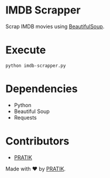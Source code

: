 # IMDB Scrapper
Scrap IMDB movies using [BeautifulSoup](https://www.crummy.com/software/BeautifulSoup/bs4/doc/).

# Execute
`python imdb-scrapper.py`

# Dependencies
* Python
* Beautiful Soup
* Requests

# Contributors
* [PRATIK](https://github.com/pratikstemkar)

Made with :heart: by [PRATIK](https://github.com/pratikstemkar).

